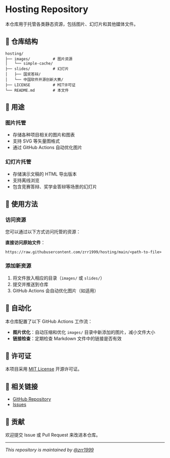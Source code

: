# Hosting Repository

本仓库用于托管各类静态资源，包括图片、幻灯片和其他媒体文件。

## 📁 仓库结构

```
hosting/
├── images/          # 图片资源
│   └── simple-cache/
├── slides/          # 幻灯片
│   ├── 国奖答辩/
│   └── 中国软件开源创新大赛/
├── LICENSE          # MIT许可证
└── README.md        # 本文件
```

## 🎯 用途

### 图片托管
- 存储各种项目相关的图片和图表
- 支持 SVG 等矢量图格式
- 通过 GitHub Actions 自动优化图片

### 幻灯片托管
- 存储演示文稿的 HTML 导出版本
- 支持离线浏览
- 包含竞赛答辩、奖学金答辩等场景的幻灯片

## 🚀 使用方法

### 访问资源

您可以通过以下方式访问托管的资源：

**直接访问原始文件**：
```
https://raw.githubusercontent.com/zrr1999/hosting/main/<path-to-file>
```

### 添加新资源

1. 将文件放入相应的目录（`images/` 或 `slides/`）
2. 提交并推送到仓库
3. GitHub Actions 会自动优化图片（如适用）

## 🤖 自动化

本仓库配置了以下 GitHub Actions 工作流：

- **图片优化**：自动压缩和优化 `images/` 目录中新添加的图片，减小文件大小
- **链接检查**：定期检查 Markdown 文件中的链接是否有效

## 📄 许可证

本项目采用 [MIT License](LICENSE) 开源许可证。

## 🔗 相关链接

- [GitHub Repository](https://github.com/zrr1999/hosting)
- [Issues](https://github.com/zrr1999/hosting/issues)

## 📝 贡献

欢迎提交 Issue 或 Pull Request 来改进本仓库。

---

*This repository is maintained by [@zrr1999](https://github.com/zrr1999)*
